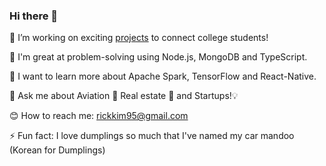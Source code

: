 ### Hi there 👋


🔭 I’m working on exciting [projects](/popsocial.app) to connect college students! 

🧠 I'm great at problem-solving using Node.js, MongoDB and TypeScript. 

🌱 I want to learn more about Apache Spark, TensorFlow and React-Native. 

💬 Ask me about Aviation 🛫 Real estate 🏡 and Startups!💡 

😊 How to reach me: [rickkim95@gmail.com](/rickkim95@gmail.com)

⚡ Fun fact: I love dumplings so much that I've named my car mandoo (Korean for Dumplings)

